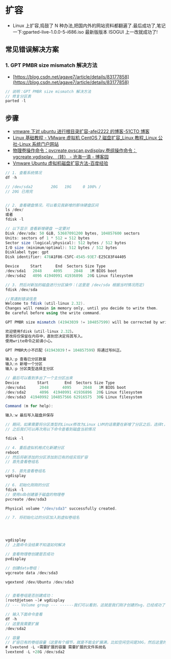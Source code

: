# 扩容

- Linux 上扩容,捣鼓了 N 种办法,把国内外的网站资料都翻遍了.最后成功了,笔记一下:gparted-live-1.0.0-5-i686.iso 最新版版本 ISOGUI 上一改就成功了!

## 常见错误解决方案

### 1. GPT PMBR size mismatch 解决方法

- [https://blog.csdn.net/agave7/article/details/83177858](https://blog.csdn.net/agave7/article/details/83177858)

```c#
// 说明：GPT PMBR size mismatch 解决方法
// 修复分区表
parted -l
```

## 步骤

- [vmware 下对 ubuntu 进行根目录扩容-afei2222 的博客-51CTO 博客](https://blog.51cto.com/2423357/2308548)
- [Linux 基础教程 - VMware 虚拟机 CentOS 7 磁盘扩容\_Linux 教程\_Linux 公社-Linux 系统门户网站](https://www.linuxidc.com/Linux/2019-04/158346.htm)
- [物理卷操作命令：pvcreate,pvscan,pvdisplay.卷组操作命令：vgcreate,vgdisplay. （转） - 沧海一滴 - 博客园](https://www.cnblogs.com/softidea/p/5147091.html)
- [Vmware Ubuntu 虚拟机磁盘扩容方法-百度经验](https://jingyan.baidu.com/article/86fae34604bdd53c49121a26.html)

```c#
// 1. 查看系统情况
df -h

// /dev/sda2        20G   19G     0 100% /
// 20G 已用完


// 2. 查看硬盘情况，可以看见我新增的那块硬盘区间
ls /dev/
或者
fdisk -l

// 以下显示 查看新增硬盘 一定要对
Disk /dev/sda: 50 GiB, 53687091200 bytes, 104857600 sectors
Units: sectors of 1 * 512 = 512 bytes
Sector size (logical/physical): 512 bytes / 512 bytes
I/O size (minimum/optimal): 512 bytes / 512 bytes
Disklabel type: gpt
Disk identifier: 478A1F86-C5FC-4545-93E7-E25C83F44405

Device     Start      End  Sectors Size Type
/dev/sda1   2048     4095     2048   1M BIOS boot
/dev/sda2   4096 41940991 41936896  20G Linux filesystem

// 3. 然后对新加的磁盘进行分区操作：(这里是 /dev/sda 根据当时情况而定)
fdisk /dev/sda

//常遇到错误信息
Welcome to fdisk (util-linux 2.32).
Changes will remain in memory only, until you decide to write them.
Be careful before using the write command.

GPT PMBR size mismatch (41943039 != 104857599) will be corrected by write.

欢迎使用fdisk（util-linux 2.32）。
更改将仅保留在内存中，直到您决定将其写入。
使用write命令之前请小心。

GPT PMBR大小不匹配（41943039！= 104857599）将通过写纠正。

输入:p 查看已分区数量
输入:n 新增一个分区
输入:p 分区类型选择主分区

// 最后可以看到多出了一个主分区出来
Device        Start       End  Sectors Size Type
/dev/sda1      2048      4095     2048   1M BIOS boot
/dev/sda2      4096  41940991 41936896  20G Linux filesystem
/dev/sda3  41940992 104857566 62916575  30G Linux filesystem

Command (m for help):

输入:w 最后写入磁盘并保存

// 期间，如果需要将分区类型的Linux修改为Linux LVM的话需要在新增了分区之后，选择t，然后选择8e，之后可以将新的分区修改为linux LVM
// 之后我们可以再次用以下命令查看到磁盘当前情况

fdisk -l

// 4. 重启虚拟机格式化新建分区
reboot
// 然后将新添加的分区添加到已有的组实现扩容
// 首先查看卷组名

// 5. 首先查看卷组名
vgdisplay

// 6. 初始化刚刚的分区
fdisk -l
// 使用sdb创建基于磁盘的物理卷
pvcreate /dev/sda3

Physical volume "/dev/sda3" successfully created.

// 7. 将初始化过的分区加入到虚拟卷组名




vgdisplay
// 上面命令没结果不知道如何解决

// 查看物理卷创建是否成功
pvdisplay

// 创建data卷组：
vgcreate data /dev/sda3

vgextend /dev/Ubuntu /dev/sda3


// 查看卷组是否创建成功：
[root@jetsen ~]# vgdisplay
// --- Volume group --- ------我们可以看到，这就是我们刚才创建的vg，已经成功了，大小为30G，由一个PV组成

// 输入下面命令查看
df -h
// 这里我需要扩展
/dev/sda2

// 容量
// 扩容已有的卷组容量（这里有个细节，就是不能全扩展满，比如空闲空间是30G，然后这里的话30G不能全扩展上，这里我扩展的是29G）
# lvextend -L +需要扩展的容量 需要扩展的文件系统名
lvextend -L +28G /dev/sda2
```
